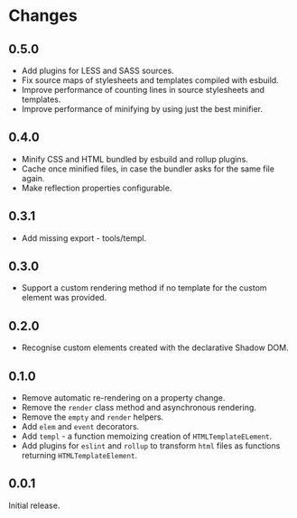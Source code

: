 # Changes

## 0.5.0

* Add plugins for LESS and SASS sources.
* Fix source maps of stylesheets and templates compiled with esbuild.
* Improve performance of counting lines in source stylesheets and templates.
* Improve performance of minifying by using just the best minifier.

## 0.4.0

* Minify CSS and HTML bundled by esbuild and rollup plugins.
* Cache once minified files, in case the bundler asks for the same file again.
* Make reflection properties configurable.

## 0.3.1

* Add missing export - tools/templ.

## 0.3.0

* Support a custom rendering method if no template for the custom element was provided.

## 0.2.0

* Recognise custom elements created with the declarative Shadow DOM.

## 0.1.0

* Remove automatic re-rendering on a property change.
* Remove the `render` class method and asynchronous rendering.
* Remove the `empty` and `render` helpers.
* Add `elem` and `event` decorators.
* Add `templ` - a function memoizing creation of `HTMLTemplateELement`.
* Add plugins for `eslint` and `rollup` to transform `html` files as functions returning `HTMLTemplateElement`.

## 0.0.1

Initial release.
